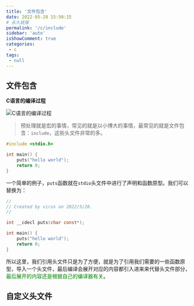 ```yaml
---
title: '文件包含'
date: 2022-05-28 15:50:15
# 永久链接
permalink: '/c/include'
sidebar: 'auto'
isShowComment: true
categories:
 - c
tags:
 - null
---
```




## 文件包含



**C语言的编译过程**

![C语言的编译过程](https://xingqiu-tuchuang-1256524210.cos.ap-shanghai.myqcloud.com/4021/20220528155152.png)



>   预处理就是宏的事情，常见的就是以小博大的事情，最常见的就是文件包含：`include`，这些头文件非常的多。

```c
#include <stdio.h>

int main() {
    puts("hello world");
    return 0;
}
```

一个简单的例子，`puts`函数就在`stdio`头文件中进行了声明和函数原型。我们可以替换为：

```c
//
// Created by virus on 2022/5/28.
//

int __cdecl puts(char const*);

int main() {
    puts("hello world");
    return 0;
}

```

所以这里，我们引用头文件只是为了方便，就是为了引用我们需要的一些函数原型，导入一个头文件，最后编译会展开对应的内容都引入进来来代替头文件部分，<span style="color: green;">最后展开的内容还是根据自己的编译器有关</span>。



## 自定义头文件

